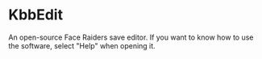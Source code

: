 # KbbEdit

An open-source Face Raiders save editor.
If you want to know how to use the software, select "Help" when opening it.